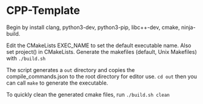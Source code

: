 # CPP-Template

Begin by install clang, python3-dev, python3-pip, libc++-dev, cmake, ninja-build.

Edit the CMakeLists EXEC\_NAME to set the default executable name. Also set project() in CMakeLists.
Generate the makefiles (default, Unix Makefiles) with `./build.sh`

The script generates a `out` directory and copies the compile\_commands.json to the root directory for editor use. 
`cd out` then you can call `make` to generate the executable.

To quickly clean the generated cmake files, run `./build.sh clean` 


